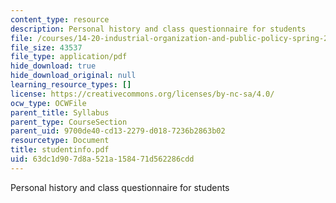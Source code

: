 ```yaml
---
content_type: resource
description: Personal history and class questionnaire for students
file: /courses/14-20-industrial-organization-and-public-policy-spring-2003/63dc1d907d8a521a158471d562286cdd_studentinfo.pdf
file_size: 43537
file_type: application/pdf
hide_download: true
hide_download_original: null
learning_resource_types: []
license: https://creativecommons.org/licenses/by-nc-sa/4.0/
ocw_type: OCWFile
parent_title: Syllabus
parent_type: CourseSection
parent_uid: 9700de40-cd13-2279-d018-7236b2863b02
resourcetype: Document
title: studentinfo.pdf
uid: 63dc1d90-7d8a-521a-1584-71d562286cdd
---
```

Personal history and class questionnaire for students